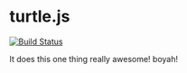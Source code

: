 # turtle.js

[![Build Status](https://secure.travis-ci.org/ahjmorton/turtle.js.png?branch=master)](http://travis-ci.org/ahjmorton/turtle.js)

It does this one thing really awesome! boyah!
